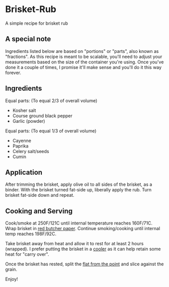 # Brisket-Rub
A simple recipe for brisket rub

## A special note
Ingredients listed below are based on "portions" or "parts", also known as "fractions". As this recipe is meant to be scalable, you'll need to adjust your measurements based on the size of the container you're using. Once you've done it a couple of times, I promise it'll make sense and you'll do it this way forever. 

## Ingredients

Equal parts:
(To equal 2/3 of overall volume)

- Kosher salt
- Course ground black pepper
- Garlic (powder)

Equal parts:
(To equal 1/3 of overall volume)

- Cayenne
- Paprika
- Celery salt/seeds
- Cumin

## Application
After trimming the brisket, apply olive oil to all sides of the brisket, as a binder. With the brisket turned fat-side up, liberally apply the rub. Turn brisket fat-side down and repeat. 

## Cooking and Serving

Cook/smoke at 250F/121C until internal temperature reaches 160F/71C. Wrap brisket in [red butcher paper](https://www.amazon.com/Pink-Kraft-Butcher-Paper-Roll/dp/B0776JH663/ref=sr_1_1_sspa?crid=3HKYBMLBLLXK6&keywords=red+butcher+paper&qid=1572289124&sprefix=red+butcher%2Caps%2C166&sr=8-1-spons&psc=1&spLa=ZW5jcnlwdGVkUXVhbGlmaWVyPUExWEhSVVE2WUZEMkNKJmVuY3J5cHRlZElkPUEwODE0MDg2UjlGQkxWR1I1STQ3JmVuY3J5cHRlZEFkSWQ9QTA4Nzc3MzMyRTlTWFA4UjBSNkxFJndpZGdldE5hbWU9c3BfYXRmJmFjdGlvbj1jbGlja1JlZGlyZWN0JmRvTm90TG9nQ2xpY2s9dHJ1ZQ==). Continue smoking/cooking until internal temp reaches 198F/92C. 

Take brisket away from heat and allow it to rest for at least 2 hours (wrapped). I prefer putting the brisket in a [cooler](https://www.amazon.com/Coleman-Performance-Cooler-48-Quart-Blue/dp/B0000DH4LT/ref=sr_1_4?dchild=1&keywords=cooler&qid=1572289366&sr=8-4) as it can help retain some heat for "carry over". 

Once the brisket has rested, split the [flat from the point](https://www.smoker-cooking.com/whole-beef-brisket.html) and slice against the grain. 

Enjoy!

